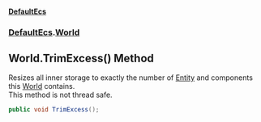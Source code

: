 #### [DefaultEcs](DefaultEcs.md 'DefaultEcs')
### [DefaultEcs](DefaultEcs.md#DefaultEcs 'DefaultEcs').[World](World.md 'DefaultEcs.World')
## World.TrimExcess() Method
Resizes all inner storage to exactly the number of [Entity](Entity.md 'DefaultEcs.Entity') and components this [World](World.md 'DefaultEcs.World') contains.  
This method is not thread safe.  
```csharp
public void TrimExcess();
```
